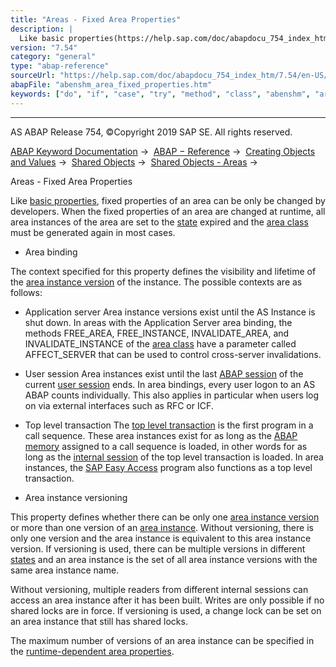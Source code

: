 ```yaml
---
title: "Areas - Fixed Area Properties"
description: |
  Like basic properties(https://help.sap.com/doc/abapdocu_754_index_htm/7.54/en-US/abenshm_area_basic_properties.htm), fixed properties of an area can be only be changed by developers. When the fixed properties of an area are changed at runtime, all area instances of the area are set to the state(
version: "7.54"
category: "general"
type: "abap-reference"
sourceUrl: "https://help.sap.com/doc/abapdocu_754_index_htm/7.54/en-US/abenshm_area_fixed_properties.htm"
abapFile: "abenshm_area_fixed_properties.htm"
keywords: ["do", "if", "case", "try", "method", "class", "abenshm", "area", "fixed", "properties"]
---
```


* * *

AS ABAP Release 754, ©Copyright 2019 SAP SE. All rights reserved.

[ABAP Keyword Documentation](https://help.sap.com/doc/abapdocu_754_index_htm/7.54/en-US/abenabap.htm) →  [ABAP − Reference](https://help.sap.com/doc/abapdocu_754_index_htm/7.54/en-US/abenabap_reference.htm) →  [Creating Objects and Values](https://help.sap.com/doc/abapdocu_754_index_htm/7.54/en-US/abencreate_objects.htm) →  [Shared Objects](https://help.sap.com/doc/abapdocu_754_index_htm/7.54/en-US/abenabap_shared_objects.htm) →  [Shared Objects - Areas](https://help.sap.com/doc/abapdocu_754_index_htm/7.54/en-US/abenshm_areas.htm) → 

Areas - Fixed Area Properties

Like [basic properties](https://help.sap.com/doc/abapdocu_754_index_htm/7.54/en-US/abenshm_area_basic_properties.htm), fixed properties of an area can be only be changed by developers. When the fixed properties of an area are changed at runtime, all area instances of the area are set to the [state](https://help.sap.com/doc/abapdocu_754_index_htm/7.54/en-US/abenshm_area_instance_state.htm) expired and the [area class](https://help.sap.com/doc/abapdocu_754_index_htm/7.54/en-US/abenarea_class_glosry.htm "Glossary Entry") must be generated again in most cases.

-   Area binding

The context specified for this property defines the visibility and lifetime of the [area instance version](https://help.sap.com/doc/abapdocu_754_index_htm/7.54/en-US/abenarea_instance_version_glosry.htm "Glossary Entry") of the instance. The possible contexts are as follows:

-   Application server
    Area instance versions exist until the AS Instance is shut down. In areas with the Application Server area binding, the methods FREE\_AREA, FREE\_INSTANCE, INVALIDATE\_AREA, and INVALIDATE\_INSTANCE of the [area class](https://help.sap.com/doc/abapdocu_754_index_htm/7.54/en-US/abenshm_area_class.htm) have a parameter called AFFECT\_SERVER that can be used to control cross-server invalidations.

-   User session
    Area instances exist until the last [ABAP session](https://help.sap.com/doc/abapdocu_754_index_htm/7.54/en-US/abenmain_session_glosry.htm "Glossary Entry") of the current [user session](https://help.sap.com/doc/abapdocu_754_index_htm/7.54/en-US/abenuser_session_glosry.htm "Glossary Entry") ends. In area bindings, every user logon to an AS ABAP counts individually. This also applies in particular when users log on via external interfaces such as RFC or ICF.

-   Top level transaction
    The [top level transaction](https://help.sap.com/doc/abapdocu_754_index_htm/7.54/en-US/abentop_level_transaction_glosry.htm "Glossary Entry") is the first program in a call sequence. These area instances exist for as long as the [ABAP memory](https://help.sap.com/doc/abapdocu_754_index_htm/7.54/en-US/abenabap_memory_glosry.htm "Glossary Entry") assigned to a call sequence is loaded, in other words for as long as the [internal session](https://help.sap.com/doc/abapdocu_754_index_htm/7.54/en-US/abeninternal_session_glosry.htm "Glossary Entry") of the top level transaction is loaded. In area instances, the [SAP Easy Access](https://help.sap.com/doc/abapdocu_754_index_htm/7.54/en-US/abensap_easy_access_glosry.htm "Glossary Entry") program also functions as a top level transaction.

-   Area instance versioning

This property defines whether there can be only one [area instance version](https://help.sap.com/doc/abapdocu_754_index_htm/7.54/en-US/abenarea_instance_version_glosry.htm "Glossary Entry") or more than one version of an [area instance](https://help.sap.com/doc/abapdocu_754_index_htm/7.54/en-US/abenarea_instance_glosry.htm "Glossary Entry"). Without versioning, there is only one version and the area instance is equivalent to this area instance version. If versioning is used, there can be multiple versions in different [states](https://help.sap.com/doc/abapdocu_754_index_htm/7.54/en-US/abenshm_area_instance_state.htm) and an area instance is the set of all area instance versions with the same area instance name.

Without versioning, multiple readers from different internal sessions can access an area instance after it has been built. Writes are only possible if no shared locks are in force. If versioning is used, a change lock can be set on an area instance that still has shared locks.

The maximum number of versions of an area instance can be specified in the [runtime-dependent area properties](https://help.sap.com/doc/abapdocu_754_index_htm/7.54/en-US/abenshm_area_runtime_properties.htm).